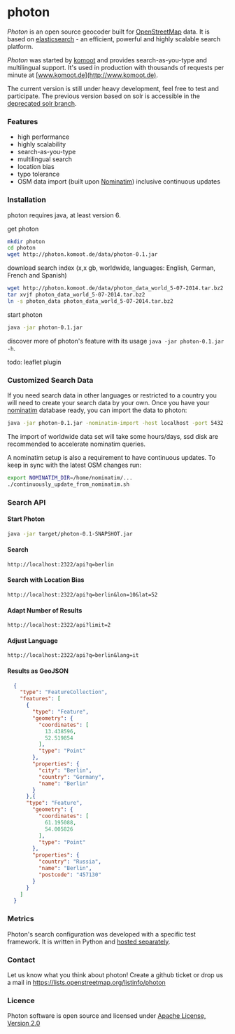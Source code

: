 # photon

_Photon_ is an open source geocoder built for [OpenStreetMap](http://www.osm.org) data. It is based on [elasticsearch](http://elasticsearch.org/) - an efficient, powerful and highly scalable search platform.

_Photon_ was started by [komoot](http://www.komoot.de) and provides search-as-you-type and multilingual support. It's used in production with thousands of requests per minute at [www.komoot.de](http://www.komoot.de).

The current version is still under heavy development, feel free to test and participate. The previous version based on solr is accessible in the [deprecated solr branch](https://github.com/komoot/photon/tree/deprecated-solr-version).

### Features
- high performance
- highly scalability
- search-as-you-type
- multilingual search
- location bias
- typo tolerance
- OSM data import (built upon [Nominatim](https://github.com/twain47/Nominatim)) inclusive continuous updates


### Installation

photon requires java, at least version 6.

get photon
```bash
mkdir photon
cd photon
wget http://photon.komoot.de/data/photon-0.1.jar
```

download search index (x,x gb, worldwide, languages: English, German, French and Spanish)
 ```bash
wget http://photon.komoot.de/data/photon_data_world_5-07-2014.tar.bz2
tar xvjf photon_data_world_5-07-2014.tar.bz2
ln -s photon_data photon_data_world_5-07-2014.tar.bz2
 ```
 
start photon
```bash
java -jar photon-0.1.jar
```

discover more of photon's feature with its usage `java -jar photon-0.1.jar -h`. 

todo: leaflet plugin


### Customized Search Data
If you need search data in other languages or restricted to a country you will need to create your search data by your own.
Once you have your [nominatim](https://github.com/twain47/Nominatim) database ready, you can import the data to photon:

```bash
java -jar photon-0.1.jar -nominatim-import -host localhost -port 5432 -database nominatim -user nominatim -password ...
```

The import of worldwide data set will take some hours/days, ssd disk are recommended to accelerate nominatim queries.

A nominatim setup is also a requirement to have continuous updates. To keep in sync with the latest OSM changes run:

```bash
export NOMINATIM_DIR=/home/nominatim/...
./continuously_update_from_nominatim.sh
```

### Search API
#### Start Photon
```bash
java -jar target/photon-0.1-SNAPSHOT.jar
```

#### Search
```
http://localhost:2322/api?q=berlin
```

#### Search with Location Bias
```
http://localhost:2322/api?q=berlin&lon=10&lat=52
```

#### Adapt Number of Results
```
http://localhost:2322/api?limit=2
```

#### Adjust Language
```
http://localhost:2322/api?q=berlin&lang=it
```

#### Results as GeoJSON
```json
  {
    "type": "FeatureCollection",
    "features": [
      {
        "type": "Feature",
        "geometry": {
          "coordinates": [
            13.438596,
            52.519854
          ],
          "type": "Point"
        },
        "properties": {
          "city": "Berlin",
          "country": "Germany",
          "name": "Berlin"
        }
      },{
      "type": "Feature",
        "geometry": {
          "coordinates": [
            61.195088,
            54.005826
          ],
          "type": "Point"
        },
        "properties": {
          "country": "Russia",
          "name": "Berlin",
          "postcode": "457130"
        }
      }
    ]
  }
```

### Metrics

Photon's search configuration was developed with a specific test framework. It is written in Python and [hosted separately](https://github.com/yohanboniface/osm-geocoding-tester).

### Contact
Let us know what you think about photon! Create a github ticket or drop us a mail in https://lists.openstreetmap.org/listinfo/photon

### Licence
Photon software is open source and licensed under [Apache License, Version 2.0](http://opensource.org/licenses/Apache-2.0)
